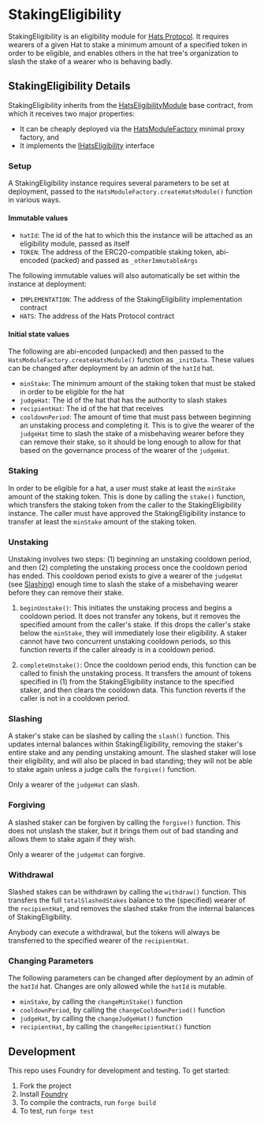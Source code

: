 # StakingEligibility

StakingEligibility is an eligibility module for [Hats Protocol](https://github.com/hats-protocol/hats-protocol). It requires wearers of a given Hat to stake a minimum amount of a specified token in order to be eligible, and enables others in the hat tree's organization to slash the stake of a wearer who is behaving badly.

## StakingEligibility Details

StakingEligibility inherits from the [HatsEligibilityModule](https://github.com/Hats-Protocol/hats-module#hatseligibilitymodule) base contract, from which it receives two major properties:

- It can be cheaply deployed via the [HatsModuleFactory](https://github.com/Hats-Protocol/hats-module#hatsmodulefactory) minimal proxy factory, and
- It implements the [IHatsEligibility](https://github.com/Hats-Protocol/hats-protocol/blob/main/src/Interfaces/IHatsEligibility.sol) interface

### Setup

A StakingEligibility instance requires several parameters to be set at deployment, passed to the `HatsModuleFactory.createHatsModule()` function in various ways.

#### Immutable values

- `hatId`: The id of the hat to which this the instance will be attached as an eligibility module, passed as itself
- `TOKEN`: The address of the ERC20-compatible staking token, abi-encoded (packed) and passed as `_otherImmutableArgs`

The following immutable values will also automatically be set within the instance at deployment:

- `IMPLEMENTATION`: The address of the StakingEligibility implementation contract
- `HATS`: The address of the Hats Protocol contract

#### Initial state values

The following are abi-encoded (unpacked) and then passed to the `HatsModuleFactory.createHatsModule()` function as `_initData`. These values can be changed after deployment by an admin of the `hatId` hat.

- `minStake`: The minimum amount of the staking token that must be staked in order to be eligible for the hat
- `judgeHat`: The id of the hat that has the authority to slash stakes
- `recipientHat`: The id of the hat that receives
- `cooldownPeriod`: The amount of time that must pass between beginning an unstaking process and completing it. This is to give the wearer of the `judgeHat` time to slash the stake of a misbehaving wearer before they can remove their stake, so it should be long enough to allow for that based on the governance process of the wearer of the `judgeHat`.

### Staking

In order to be eligible for a hat, a user must stake at least the `minStake` amount of the staking token. This is done by calling the `stake()` function, which transfers the staking token from the caller to the StakingEligibility instance. The caller must have approved the StakingEligibility instance to transfer at least the `minStake` amount of the staking token.

### Unstaking

Unstaking involves two steps: (1) beginning an unstaking cooldown period, and then (2) completing the unstaking process once the cooldown period has ended. This cooldown period exists to give a wearer of the `judgeHat` (see [Slashing](#slashing)) enough time to slash the stake of a misbehaving wearer before they can remove their stake.

1. `beginUnstake()`: This initiates the unstaking process and begins a cooldown period. It does not transfer any tokens, but it removes the specified amount from the caller's stake. If this drops the caller's stake below the `minStake`, they will immediately lose their eligibility. A staker cannot have two concurrent unstaking cooldown periods, so this function reverts if the caller already is in a cooldown period.

2. `completeUnstake()`: Once the cooldown period ends, this function can be called to finish the unstaking process. It transfers the amount of tokens specified in (1) from the StakingEligibility instance to the specified staker, and then clears the cooldown data. This function reverts if the caller is not in a cooldown period.

### Slashing

A staker's stake can be slashed by calling the `slash()` function. This updates internal balances within StakingEligibility, removing the staker's entire stake and any pending unstaking amount. The slashed staker will lose their eligibility, and will also be placed in bad standing; they will not be able to stake again unless a judge calls the `forgive()` function.

Only a wearer of the `judgeHat` can slash.

### Forgiving

A slashed staker can be forgiven by calling the `forgive()` function. This does not unslash the staker, but it brings them out of bad standing and allows them to stake again if they wish.

Only a wearer of the `judgeHat` can forgive.

### Withdrawal

Slashed stakes can be withdrawn by calling the `withdraw()` function. This transfers the full `totalSlashedStakes` balance to the (specified) wearer of the `recipientHat`, and removes the slashed stake from the internal balances of StakingEligibility.

Anybody can execute a withdrawal, but the tokens will always be transferred to the specified wearer of the `recipientHat`.

### Changing Parameters

The following parameters can be changed after deployment by an admin of the `hatId` hat. Changes are only allowed while the `hatId` is mutable.

- `minStake`, by calling the `changeMinStake()` function
- `cooldownPeriod`, by calling the `changeCooldownPeriod()` function
- `judgeHat`, by calling the `changeJudgeHat()` function
- `recipientHat`, by calling the `changeRecipientHat()` function

## Development

This repo uses Foundry for development and testing. To get started:

1. Fork the project
2. Install [Foundry](https://book.getfoundry.sh/getting-started/installation)
3. To compile the contracts, run `forge build`
4. To test, run `forge test`
